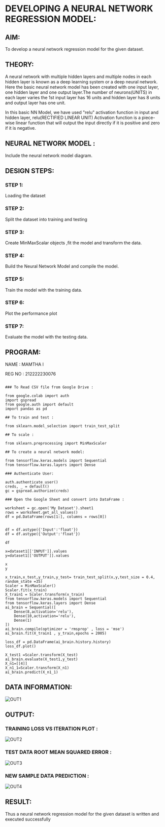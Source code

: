 # DEVELOPING A NEURAL NETWORK REGRESSION MODEL:

## AIM:

To develop a neural network regression model for the given dataset.

## THEORY:

A neural network with multiple hidden layers and multiple nodes in each hidden layer is known as a deep learning system or a deep neural network. Here the basic neural network model has been created with one input layer, one hidden layer and one output layer.The number of neurons(UNITS) in each layer varies the 1st input layer has 16 units and hidden layer has 8 units and output layer has one unit.

In this basic NN Model, we have used "relu" activation function in input and hidden layer, relu(RECTIFIED LINEAR UNIT) Activation function is a piece-wise linear function that will output the input directly if it is positive and zero if it is negative.

## NEURAL NETWORK MODEL :

Include the neural network model diagram.

## DESIGN STEPS:

### STEP 1:

Loading the dataset

### STEP 2:

Split the dataset into training and testing

### STEP 3:

Create MinMaxScalar objects ,fit the model and transform the data.

### STEP 4:

Build the Neural Network Model and compile the model.

### STEP 5:

Train the model with the training data.

### STEP 6:

Plot the performance plot

### STEP 7:

Evaluate the model with the testing data.

## PROGRAM:

NAME : MAMTHA I

REG NO : 212222230076
```
        
### To Read CSV file from Google Drive :

from google.colab import auth
import gspread
from google.auth import default
import pandas as pd

## To train and test :

from sklearn.model_selection import train_test_split

## To scale :

from sklearn.preprocessing import MinMaxScaler

## To create a neural network model:

from tensorflow.keras.models import Sequential
from tensorflow.keras.layers import Dense

### Authenticate User:

auth.authenticate_user()
creds, _ = default()
gc = gspread.authorize(creds)

### Open the Google Sheet and convert into DataFrame :

worksheet = gc.open('My Dataset').sheet1
rows = worksheet.get_all_values()
df = pd.DataFrame(rows[1:], columns = rows[0])


df = df.astype({'Input':'float'})
df = df.astype({'Output':'float'})

df

x=dataset1[['INPUT']].values
y=dataset1[['OUTPUT']].values

x
y

x_train,x_test,y_train,y_test= train_test_split(x,y,test_size = 0.4, random_state =35)
Scaler = MinMaxScaler()
Scaler.fit(x_train)
X_train1 = Scaler.transform(x_train)
from tensorflow.keras.models import Sequential
from tensorflow.keras.layers import Dense
ai_brain = Sequential([
    Dense(8,activation='relu'),
    Dense(10,activation='relu'),
    Dense(1)
])
ai_brain.compile(optimizer = 'rmsprop' , loss = 'mse')
ai_brain.fit(X_train1 , y_train,epochs = 2005)

loss_df = pd.DataFrame(ai_brain.history.history)
loss_df.plot()

X_test1 =Scaler.transform(X_test)
ai_brain.evaluate(X_test1,y_test)
X_n1=[[4]]
X_n1_1=Scaler.transform(X_n1)
ai_brain.predict(X_n1_1)
```

## DATA INFORMATION:

![OUT1](https://github.com/Mamthaiyappaprabu/basic-nn-model/assets/119393563/6e2af7b6-0da1-4901-8614-2a398f52c687)

## OUTPUT:

### TRAINING LOSS VS ITERATION PLOT :

![OUT2](https://github.com/Mamthaiyappaprabu/basic-nn-model/assets/119393563/1b1eead3-788a-4e66-9522-401e79e40067)


### TEST DATA ROOT MEAN SQUARED ERROR :
![OUT3](https://github.com/Mamthaiyappaprabu/basic-nn-model/assets/119393563/97158085-415f-421d-ad75-ac90504bfd3d)


### NEW SAMPLE DATA PREDICTION :

![OUT4](https://github.com/Mamthaiyappaprabu/basic-nn-model/assets/119393563/4a438c25-5ff5-463e-9a5b-a3a41e3cb342)


## RESULT:

Thus a neural network regression model for the given dataset is written and executed successfully
